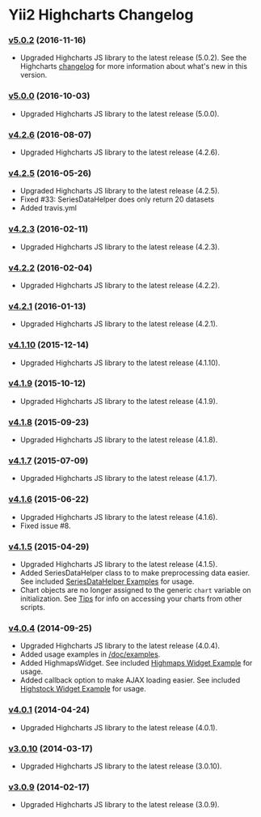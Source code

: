 Yii2 Highcharts Changelog
=========================

### [v5.0.2](https://github.com/miloschuman/yii2-highcharts/releases/tag/v5.0.2) (2016-11-16) ###
* Upgraded Highcharts JS library to the latest release (5.0.2). See the Highcharts [changelog](http://highcharts.com/documentation/changelog) for more information about what's new in this version.

### [v5.0.0](https://github.com/miloschuman/yii2-highcharts/releases/tag/v5.0.0) (2016-10-03) ###
* Upgraded Highcharts JS library to the latest release (5.0.0).

### [v4.2.6](https://github.com/miloschuman/yii2-highcharts/releases/tag/v4.2.6) (2016-08-07) ###
* Upgraded Highcharts JS library to the latest release (4.2.6).

### [v4.2.5](https://github.com/miloschuman/yii2-highcharts/releases/tag/v4.2.5) (2016-05-26) ###
* Upgraded Highcharts JS library to the latest release (4.2.5).
* Fixed #33: SeriesDataHelper does only return 20 datasets
* Added travis.yml

### [v4.2.3](https://github.com/miloschuman/yii2-highcharts/releases/tag/v4.2.3) (2016-02-11) ###
* Upgraded Highcharts JS library to the latest release (4.2.3).

### [v4.2.2](https://github.com/miloschuman/yii2-highcharts/releases/tag/v4.2.2) (2016-02-04) ###
* Upgraded Highcharts JS library to the latest release (4.2.2).

### [v4.2.1](https://github.com/miloschuman/yii2-highcharts/releases/tag/v4.2.1) (2016-01-13) ###
* Upgraded Highcharts JS library to the latest release (4.2.1).

### [v4.1.10](https://github.com/miloschuman/yii2-highcharts/releases/tag/v4.1.10) (2015-12-14) ###
* Upgraded Highcharts JS library to the latest release (4.1.10).

### [v4.1.9](https://github.com/miloschuman/yii2-highcharts/releases/tag/v4.1.9) (2015-10-12) ###
* Upgraded Highcharts JS library to the latest release (4.1.9).

### [v4.1.8](https://github.com/miloschuman/yii2-highcharts/releases/tag/v4.1.8) (2015-09-23) ###
* Upgraded Highcharts JS library to the latest release (4.1.8).

### [v4.1.7](https://github.com/miloschuman/yii2-highcharts/releases/tag/v4.1.7) (2015-07-09) ###
* Upgraded Highcharts JS library to the latest release (4.1.7).

### [v4.1.6](https://github.com/miloschuman/yii2-highcharts/releases/tag/v4.1.6) (2015-06-22) ###
* Upgraded Highcharts JS library to the latest release (4.1.6).
* Fixed issue #8.

### [v4.1.5](https://github.com/miloschuman/yii2-highcharts/releases/tag/v4.1.5) (2015-04-29) ###
* Upgraded Highcharts JS library to the latest release (4.1.5).
* Added SeriesDataHelper class to to make preprocessing data easier. See included [SeriesDataHelper Examples](https://github.com/miloschuman/yii2-highcharts/tree/master/doc/examples/series-data-helper.md) for usage.
* Chart objects are no longer assigned to the generic `chart` variable on initialization. See [Tips](https://github.com/miloschuman/yii2-highcharts/tree/master/README.md#tips) for info on accessing your charts from other scripts.

### [v4.0.4](https://github.com/miloschuman/yii2-highcharts/releases/tag/v4.0.4) (2014-09-25) ###
* Upgraded Highcharts JS library to the latest release (4.0.4). 
* Added usage examples in [/doc/examples](https://github.com/miloschuman/yii2-highcharts/tree/master/doc/examples).
* Added HighmapsWidget. See included [Highmaps Widget Example](https://github.com/miloschuman/yii2-highcharts/tree/master/doc/examples/highmaps.md) for usage.
* Added callback option to make AJAX loading easier. See included [Highstock Widget Example](https://github.com/miloschuman/yii2-highcharts/tree/master/doc/examples/highstock.md) for usage.

### [v4.0.1](https://github.com/miloschuman/yii2-highcharts/releases/tag/v4.0.1) (2014-04-24) ###
* Upgraded Highcharts JS library to the latest release (4.0.1).

### [v3.0.10](https://github.com/miloschuman/yii2-highcharts/releases/tag/v3.0.10) (2014-03-17) ###
* Upgraded Highcharts JS library to the latest release (3.0.10).

### [v3.0.9](https://github.com/miloschuman/yii2-highcharts/releases/tag/v3.0.9) (2014-02-17) ###
* Upgraded Highcharts JS library to the latest release (3.0.9).

